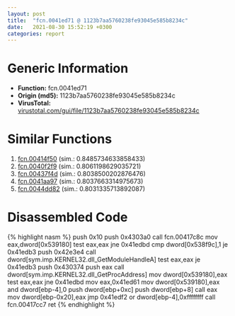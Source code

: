 ```yaml
---
layout: post
title:  "fcn.0041ed71 @ 1123b7aa5760238fe93045e585b8234c"
date:   2021-08-30 15:52:19 +0300
categories: report
---
```


# Generic Information
- **Function:** fcn.0041ed71
- **Origin (md5):** 1123b7aa5760238fe93045e585b8234c
- **VirusTotal:** [virustotal.com/gui/file/1123b7aa5760238fe93045e585b8234c][virustotal_ref]



# Similar Functions

1. [fcn.00414f50][similar_1_ref] (sim.: 0.8485734633858433)
2. [fcn.0040f2f9][similar_2_ref] (sim.: 0.8061198629035721)
3. [fcn.00437f4d][similar_3_ref] (sim.: 0.8038500202876476)
4. [fcn.0041aa97][similar_4_ref] (sim.: 0.8037663314975673)
5. [fcn.0044dd82][similar_5_ref] (sim.: 0.8031335713892087)


# Disassembled Code

{% highlight nasm %}
push 0x10
push 0x4303a0
call fcn.00417c8c
mov eax,dword[0x539180]
test eax,eax
jne 0x41edbd
cmp dword[0x538f9c],1
je 0x41edb3
push 0x42e3e4
call dword[sym.imp.KERNEL32.dll_GetModuleHandleA]
test eax,eax
je 0x41edb3
push 0x430374
push eax
call dword[sym.imp.KERNEL32.dll_GetProcAddress]
mov dword[0x539180],eax
test eax,eax
jne 0x41edbd
mov eax,0x41ed61
mov dword[0x539180],eax
and dword[ebp-4],0
push dword[ebp+0xc]
push dword[ebp+8]
call eax
mov dword[ebp-0x20],eax
jmp 0x41edf2
or dword[ebp-4],0xffffffff
call fcn.00417cc7
ret 
{% endhighlight %}


[similar_1_ref]: /report/fcn.00414f50@59aef7c08025d70f84c85db2092fc99e
[similar_2_ref]: /report/fcn.0040f2f9@6c5b0418e4a4c57d99cda47d2717045d
[similar_3_ref]: /report/fcn.00437f4d@d96761eb00d2d97e2b6f5ffffed0b46a
[similar_4_ref]: /report/fcn.0041aa97@6c5b0418e4a4c57d99cda47d2717045d
[similar_5_ref]: /report/fcn.0044dd82@9c2b894b84f59672d8be2e984066f76f
[virustotal_ref]: https://www.virustotal.com/gui/file/1123b7aa5760238fe93045e585b8234c